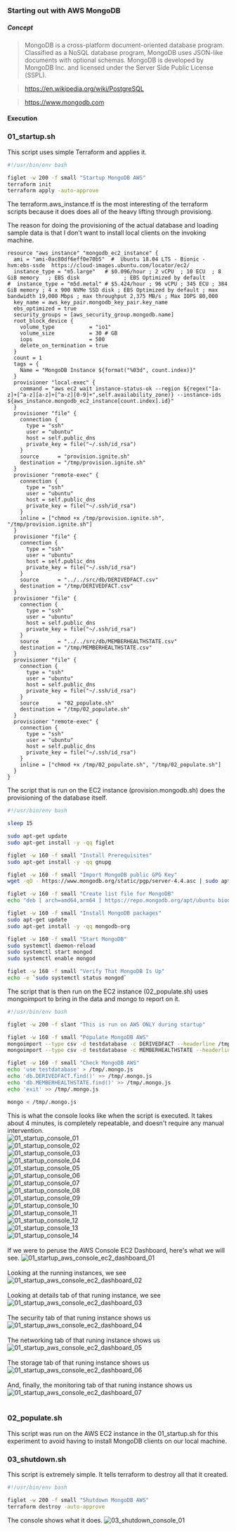 ### Starting out with AWS MongoDB

##### Concept

> MongoDB is a cross-platform document-oriented database program. Classified as a NoSQL database program, MongoDB uses JSON-like documents with optional schemas. MongoDB is developed by MongoDB Inc. and licensed under the Server Side Public License (SSPL).

> https://en.wikipedia.org/wiki/PostgreSQL

> https://www.mongodb.com

#### Execution

### 01_startup.sh
This script uses simple Terraform and applies it.   
```bash
#!/usr/bin/env bash

figlet -w 200 -f small "Startup MongoDB AWS"
terraform init
terraform apply -auto-approve
```
The terraform.aws_instance.tf is the most interesting of the terraform scripts because it does does all of the heavy lifting through provisiong.

The reason for doing the provisioning of the actual database and loading sample data is that I don't want to install local clients on the invoking machine.
```hcl-terraform
resource "aws_instance" "mongodb_ec2_instance" {
  ami = "ami-0ac80df6eff0e70b5"  #  Ubuntu 18.04 LTS - Bionic - hvm:ebs-ssde  https://cloud-images.ubuntu.com/locator/ec2/
  instance_type = "m5.large"   # $0.096/hour ; 2 vCPU  ; 10 ECU  ; 8 GiB memory   ; EBS disk              ; EBS Optimized by default
#  instance_type = "m5d.metal" # $5.424/hour ; 96 vCPU ; 345 ECU ; 384 GiB memory ; 4 x 900 NVMe SSD disk ; EBS Optimized by default ; max bandwidth 19,000 Mbps ; max throughput 2,375 MB/s ; Max IOPS 80,000
  key_name = aws_key_pair.mongodb_key_pair.key_name
  ebs_optimized = true
  security_groups = [aws_security_group.mongodb.name]
  root_block_device {
    volume_type           = "io1"
    volume_size           = 30 # GB
    iops                  = 500
    delete_on_termination = true
  }
  count = 1
  tags = {
    Name = "MongoDB Instance ${format("%03d", count.index)}"
  }
  provisioner "local-exec" {
    command = "aws ec2 wait instance-status-ok --region ${regex("[a-z]+[^a-z][a-z]+[^a-z][0-9]+",self.availability_zone)} --instance-ids ${aws_instance.mongodb_ec2_instance[count.index].id}"
  }
  provisioner "file" {
    connection {
      type = "ssh"
      user = "ubuntu"
      host = self.public_dns
      private_key = file("~/.ssh/id_rsa")
    }
    source      = "provision.ignite.sh"
    destination = "/tmp/provision.ignite.sh"
  }
  provisioner "remote-exec" {
    connection {
      type = "ssh"
      user = "ubuntu"
      host = self.public_dns
      private_key = file("~/.ssh/id_rsa")
    }
    inline = ["chmod +x /tmp/provision.ignite.sh", "/tmp/provision.ignite.sh"]
  }
  provisioner "file" {
    connection {
      type = "ssh"
      user = "ubuntu"
      host = self.public_dns
      private_key = file("~/.ssh/id_rsa")
    }
    source      = "../../src/db/DERIVEDFACT.csv"
    destination = "/tmp/DERIVEDFACT.csv"
  }
  provisioner "file" {
    connection {
      type = "ssh"
      user = "ubuntu"
      host = self.public_dns
      private_key = file("~/.ssh/id_rsa")
    }
    source      = "../../src/db/MEMBERHEALTHSTATE.csv"
    destination = "/tmp/MEMBERHEALTHSTATE.csv"
  }
  provisioner "file" {
    connection {
      type = "ssh"
      user = "ubuntu"
      host = self.public_dns
      private_key = file("~/.ssh/id_rsa")
    }
    source      = "02_populate.sh"
    destination = "/tmp/02_populate.sh"
  }
  provisioner "remote-exec" {
    connection {
      type = "ssh"
      user = "ubuntu"
      host = self.public_dns
      private_key = file("~/.ssh/id_rsa")
    }
    inline = ["chmod +x /tmp/02_populate.sh", "/tmp/02_populate.sh"]
  }
}
```
The script that is run on the EC2 instance (provision.mongodb.sh) does the provisioning of the database itself.
```bash
#!/usr/bin/env bash

sleep 15

sudo apt-get update
sudo apt-get install -y -qq figlet

figlet -w 160 -f small "Install Prerequisites"
sudo apt-get install -y -qq gnupg

figlet -w 160 -f small "Import MongoDB public GPG Key"
wget -qO - https://www.mongodb.org/static/pgp/server-4.4.asc | sudo apt-key add -

figlet -w 160 -f small "Create list file for MongoDB"
echo "deb [ arch=amd64,arm64 ] https://repo.mongodb.org/apt/ubuntu bionic/mongodb-org/4.4 multiverse" | sudo tee /etc/apt/sources.list.d/mongodb-org-4.4.list

figlet -w 160 -f small "Install MongoDB packages"
sudo apt-get update
sudo apt-get install -y -qq mongodb-org

figlet -w 160 -f small "Start MongoDB"
sudo systemctl daemon-reload
sudo systemctl start mongod
sudo systemctl enable mongod

figlet -w 160 -f small "Verify That MongoDB Is Up"
echo -e `sudo systemctl status mongod`
```
The script that is then run on the EC2 instance (02_populate.sh) uses mongoimport to bring in the data and mongo to report on it.
```bash
#!/usr/bin/env bash

figlet -w 200 -f slant "This is run on AWS ONLY during startup"

figlet -w 160 -f small "Populate MongoDB AWS"
mongoimport --type csv -d testdatabase -c DERIVEDFACT --headerline /tmp/DERIVEDFACT.csv
mongoimport --type csv -d testdatabase -c MEMBERHEALTHSTATE --headerline /tmp/MEMBERHEALTHSTATE.csv

figlet -w 160 -f small "Check MongoDB AWS"
echo 'use testdatabase' > /tmp/.mongo.js
echo 'db.DERIVEDFACT.find()' >> /tmp/.mongo.js
echo 'db.MEMBERHEALTHSTATE.find()' >> /tmp/.mongo.js
echo 'exit' >> /tmp/.mongo.js

mongo < /tmp/.mongo.js
```
This is what the console looks like when the script is executed.  It takes about 4 minutes, is completely repeatable, and doesn't require any manual intervention.  
![01_startup_console_01](README_assets/01_startup_console_01.png)\
![01_startup_console_02](README_assets/01_startup_console_02.png)\
![01_startup_console_03](README_assets/01_startup_console_03.png)\
![01_startup_console_04](README_assets/01_startup_console_04.png)\
![01_startup_console_05](README_assets/01_startup_console_05.png)\
![01_startup_console_06](README_assets/01_startup_console_06.png)\
![01_startup_console_07](README_assets/01_startup_console_07.png)\
![01_startup_console_08](README_assets/01_startup_console_08.png)\
![01_startup_console_09](README_assets/01_startup_console_09.png)\
![01_startup_console_10](README_assets/01_startup_console_10.png)\
![01_startup_console_11](README_assets/01_startup_console_11.png)\
![01_startup_console_12](README_assets/01_startup_console_12.png)\
![01_startup_console_13](README_assets/01_startup_console_13.png)\
![01_startup_console_14](README_assets/01_startup_console_14.png)\
<BR/>
If we were to peruse the AWS Console EC2 Dashboard, here's what we will see.
![01_startup_aws_console_ec2_dashboard_01](README_assets/01_startup_aws_console_ec2_dashboard_01.png)\
<BR/>
Looking at the running instances, we see
![01_startup_aws_console_ec2_dashboard_02](README_assets/01_startup_aws_console_ec2_dashboard_02.png)\
<BR/>
Looking at details tab of that runing instance, we see
![01_startup_aws_console_ec2_dashboard_03](README_assets/01_startup_aws_console_ec2_dashboard_03.png)\
<BR/>
The security tab of that runing instance shows us
![01_startup_aws_console_ec2_dashboard_04](README_assets/01_startup_aws_console_ec2_dashboard_04.png)\
<BR/>
The networking tab of that runing instance shows us
![01_startup_aws_console_ec2_dashboard_05](README_assets/01_startup_aws_console_ec2_dashboard_05.png)\
<BR/>
The storage tab of that runing instance shows us
![01_startup_aws_console_ec2_dashboard_06](README_assets/01_startup_aws_console_ec2_dashboard_06.png)\
<BR/>
And, finally, the monitoring tab of that runing instance shows us
![01_startup_aws_console_ec2_dashboard_07](README_assets/01_startup_aws_console_ec2_dashboard_07.png)\
<BR/>
### 02_populate.sh
This script was run on the AWS EC2 instance in the 01_startup.sh for this experiment to avoid having to install MongoDB clients on our local machine.
<BR/>
### 03_shutdown.sh
This script is extremely simple.  It tells terraform to destroy all that it created.

```bash
#!/usr/bin/env bash

figlet -w 200 -f small "Shutdown MongoDB AWS"
terraform destroy -auto-approve
```
The console shows what it does.
![03_shutdown_console_01](README_assets/03_shutdown_console_01.png)\
<BR/>
